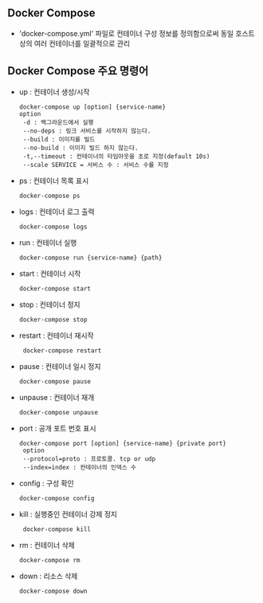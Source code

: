## Docker Compose 
+ 'docker-compose.yml' 파일로 컨테이너 구성 정보를 정의함으로써 동일 호스트 상의 여러 컨테이너를 일괄적으로 관리

## Docker Compose 주요 명령어
+ up : 컨테이너 생성/시작
  ```
  docker-compose up [option] {service-name}
  option
   -d : 백그라운드에서 실행
   --no-deps : 링크 서비스를 시작하지 않는다.
   --build : 이미지를 빌드
   --no-build : 이미지 빌드 하지 않는다.
   -t,--timeout : 컨테이너의 타임아웃을 초로 지정(default 10s)
   --scale SERVICE = 서비스 수 : 서비스 수를 지정
+ ps : 컨테이너 목록 표시
   ```
   docker-compose ps
+ logs : 컨테이너 로그 출력
   ```
   docker-compose logs
+ run : 컨테이너 실행
   ```
   docker-compose run {service-name} {path}
+ start : 컨테이너 시작
   ```
   docker-compose start
+ stop : 컨테이너 정지
   ```
   docker-compose stop
+ restart : 컨테이너 재시작
   ```
    docker-compose restart
+ pause : 컨테이너 일시 정지
   ```
   docker-compose pause
+ unpause : 컨테이너 재개
   ```
   docker-compose unpause
+ port : 공개 포트 번호 표시
   ```
   docker-compose port [option] {service-name} {private port}
    option
    --protocol=proto : 프로토콜. tcp or udp
    --index=index : 컨테이너의 인덱스 수
+ config : 구성 확인
   ```
   docker-compose config
+ kill : 실행중인 컨테이너 강제 정지
   ```
    docker-compose kill
+ rm  : 컨테이너 삭제
   ```
   docker-compose rm
+ down : 리소스 삭제
   ```
   docker-compose down

